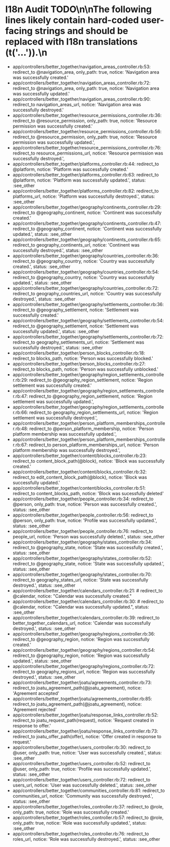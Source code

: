 # I18n Audit TODO\n\nThe following lines likely contain hard-coded user-facing strings and should be replaced with I18n translations (t('...')).\n
- app/controllers/better_together/navigation_areas_controller.rb:53:        redirect_to @navigation_area, only_path: true, notice: 'Navigation area was successfully created.'
- app/controllers/better_together/navigation_areas_controller.rb:72:        redirect_to @navigation_area, only_path: true, notice: 'Navigation area was successfully updated.'
- app/controllers/better_together/navigation_areas_controller.rb:90:      redirect_to navigation_areas_url, notice: 'Navigation area was successfully destroyed.'
- app/controllers/better_together/resource_permissions_controller.rb:36:        redirect_to @resource_permission, only_path: true, notice: 'Resource permission was successfully created.'
- app/controllers/better_together/resource_permissions_controller.rb:56:        redirect_to @resource_permission, only_path: true, notice: 'Resource permission was successfully updated.',
- app/controllers/better_together/resource_permissions_controller.rb:76:      redirect_to resource_permissions_url, notice: 'Resource permission was successfully destroyed.',
- app/controllers/better_together/platforms_controller.rb:44:        redirect_to @platform, notice: 'Platform was successfully created.'
- app/controllers/better_together/platforms_controller.rb:63:        redirect_to @platform, notice: 'Platform was successfully updated.', status: :see_other
- app/controllers/better_together/platforms_controller.rb:82:      redirect_to platforms_url, notice: 'Platform was successfully destroyed.', status: :see_other
- app/controllers/better_together/geography/continents_controller.rb:29:          redirect_to @geography_continent, notice: 'Continent was successfully created.'
- app/controllers/better_together/geography/continents_controller.rb:47:          redirect_to @geography_continent, notice: 'Continent was successfully updated.', status: :see_other
- app/controllers/better_together/geography/continents_controller.rb:65:        redirect_to geography_continents_url, notice: 'Continent was successfully destroyed.', status: :see_other
- app/controllers/better_together/geography/countries_controller.rb:36:          redirect_to @geography_country, notice: 'Country was successfully created.', status: :see_other
- app/controllers/better_together/geography/countries_controller.rb:54:          redirect_to @geography_country, notice: 'Country was successfully updated.', status: :see_other
- app/controllers/better_together/geography/countries_controller.rb:72:        redirect_to geography_countries_url, notice: 'Country was successfully destroyed.', status: :see_other
- app/controllers/better_together/geography/settlements_controller.rb:36:          redirect_to @geography_settlement, notice: 'Settlement was successfully created.'
- app/controllers/better_together/geography/settlements_controller.rb:54:          redirect_to @geography_settlement, notice: 'Settlement was successfully updated.', status: :see_other
- app/controllers/better_together/geography/settlements_controller.rb:72:        redirect_to geography_settlements_url, notice: 'Settlement was successfully destroyed.', status: :see_other
- app/controllers/better_together/person_blocks_controller.rb:18:        redirect_to blocks_path, notice: 'Person was successfully blocked.'
- app/controllers/better_together/person_blocks_controller.rb:27:      redirect_to blocks_path, notice: 'Person was successfully unblocked.'
- app/controllers/better_together/geography/region_settlements_controller.rb:29:          redirect_to @geography_region_settlement, notice: 'Region settlement was successfully created.'
- app/controllers/better_together/geography/region_settlements_controller.rb:47:          redirect_to @geography_region_settlement, notice: 'Region settlement was successfully updated.',
- app/controllers/better_together/geography/region_settlements_controller.rb:66:        redirect_to geography_region_settlements_url, notice: 'Region settlement was successfully destroyed.',
- app/controllers/better_together/person_platform_memberships_controller.rb:48:        redirect_to @person_platform_membership, notice: 'Person platform membership was successfully updated.',
- app/controllers/better_together/person_platform_memberships_controller.rb:67:      redirect_to person_platform_memberships_url, notice: 'Person platform membership was successfully destroyed.',
- app/controllers/better_together/content/blocks_controller.rb:23:          redirect_to content_block_path(@block), notice: 'Block was successfully created.'
- app/controllers/better_together/content/blocks_controller.rb:32:            redirect_to edit_content_block_path(@block), notice: 'Block was successfully updated.'
- app/controllers/better_together/content/blocks_controller.rb:51:        redirect_to content_blocks_path, notice: 'Block was sucessfully deleted'
- app/controllers/better_together/people_controller.rb:34:        redirect_to @person, only_path: true, notice: 'Person was successfully created.', status: :see_other
- app/controllers/better_together/people_controller.rb:56:          redirect_to @person, only_path: true, notice: 'Profile was successfully updated.', status: :see_other
- app/controllers/better_together/people_controller.rb:76:      redirect_to people_url, notice: 'Person was successfully deleted.', status: :see_other
- app/controllers/better_together/geography/states_controller.rb:34:          redirect_to @geography_state, notice: 'State was successfully created.', status: :see_other
- app/controllers/better_together/geography/states_controller.rb:52:          redirect_to @geography_state, notice: 'State was successfully updated.', status: :see_other
- app/controllers/better_together/geography/states_controller.rb:70:        redirect_to geography_states_url, notice: 'State was successfully destroyed.', status: :see_other
- app/controllers/better_together/calendars_controller.rb:21:    #     redirect_to @calendar, notice: "Calendar was successfully created."
- app/controllers/better_together/calendars_controller.rb:30:    #     redirect_to @calendar, notice: "Calendar was successfully updated.", status: :see_other
- app/controllers/better_together/calendars_controller.rb:39:      redirect_to better_together_calendars_url, notice: 'Calendar was successfully destroyed.', status: :see_other
- app/controllers/better_together/geography/regions_controller.rb:36:          redirect_to @geography_region, notice: 'Region was successfully created.'
- app/controllers/better_together/geography/regions_controller.rb:54:          redirect_to @geography_region, notice: 'Region was successfully updated.', status: :see_other
- app/controllers/better_together/geography/regions_controller.rb:72:        redirect_to geography_regions_url, notice: 'Region was successfully destroyed.', status: :see_other
- app/controllers/better_together/joatu/agreements_controller.rb:73:          redirect_to joatu_agreement_path(@joatu_agreement), notice: 'Agreement accepted'
- app/controllers/better_together/joatu/agreements_controller.rb:85:        redirect_to joatu_agreement_path(@joatu_agreement), notice: 'Agreement rejected'
- app/controllers/better_together/joatu/response_links_controller.rb:52:            redirect_to joatu_request_path(request), notice: 'Request created in response to offer.'
- app/controllers/better_together/joatu/response_links_controller.rb:73:            redirect_to joatu_offer_path(offer), notice: 'Offer created in response to request.'
- app/controllers/better_together/users_controller.rb:30:        redirect_to @user, only_path: true, notice: 'User was successfully created.', status: :see_other
- app/controllers/better_together/users_controller.rb:52:          redirect_to @user, only_path: true, notice: 'Profile was successfully updated.', status: :see_other
- app/controllers/better_together/users_controller.rb:72:      redirect_to users_url, notice: 'User was successfully deleted.', status: :see_other
- app/controllers/better_together/communities_controller.rb:81:      redirect_to communities_url, notice: 'Community was successfully destroyed.', status: :see_other
- app/controllers/better_together/roles_controller.rb:37:        redirect_to @role, only_path: true, notice: 'Role was successfully created.'
- app/controllers/better_together/roles_controller.rb:57:        redirect_to @role, only_path: true, notice: 'Role was successfully updated.', status: :see_other
- app/controllers/better_together/roles_controller.rb:76:      redirect_to roles_url, notice: 'Role was successfully destroyed.', status: :see_other
